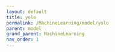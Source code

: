 ```yaml
---
layout: default
title: yolo
permalink: /MachineLearning/model/yolo
parent: model
grand_parent: MachineLearning
nav_order: 1
---
```

